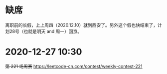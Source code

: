 
# 缺席

离职前的长假，上上周四（2020.12.10）就到西安了。另外这个假也快结束了，计划28号（也就是明天 and 周一）回京。

# 2020-12-27 10:30

~~第 221 场周赛~~ https://leetcode-cn.com/contest/weekly-contest-221
